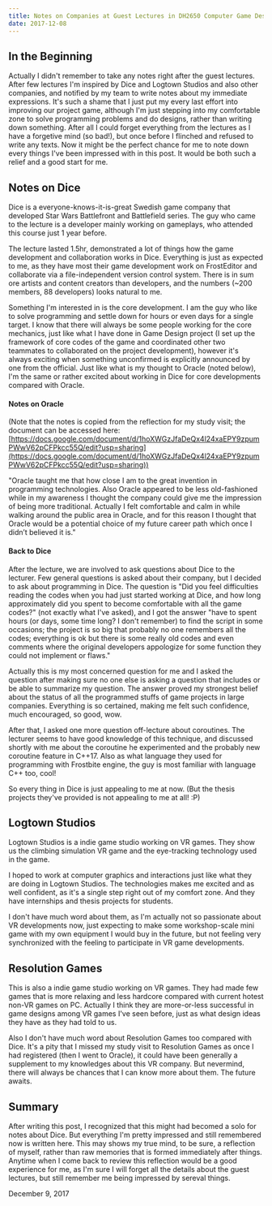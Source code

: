 ```yaml
---
title: Notes on Companies at Guest Lectures in DH2650 Computer Game Design
date: 2017-12-08
---
```


## In the Beginning

Actually I didn't remember to take any notes right after the guest lectures. After few lectures I'm inspired by Dice and Logtown Studios and also other companies, and notified by my team to write notes about my immediate expressions. It's such a shame that I just put my every last effort into improving our project game, although I'm just stepping into my comfortable zone to solve programming problems and do designs, rather than writing down something. After all I could forget everything from the lectures as I have a forgetive mind (so bad!), but once before I flinched and refused to write any texts. Now it might be the perfect chance for me to note down every things I've been impressed with in this post. It would be both such a relief and a good start for me.

## Notes on Dice

Dice is a everyone-knows-it-is-great Swedish game company that developed Star Wars Battlefront and Battlefield series. The guy who came to the lecture is a developer mainly working on gameplays, who attended this course just 1 year before.

The lecture lasted 1.5hr, demonstrated a lot of things how the game development and collaboration works in Dice. Everything is just as expected to me, as they have most their game development work on FrostEditor and collaborate via a file-independent version control system. There is in sum ore artists and content creators than developers, and the numbers (~200 members, 88 developers) looks natural to me.

Something I'm interested in is the core development. I am the guy who like to solve programming and settle down for hours or even days for a single target. I know that there will always be some people working for the core mechanics, just like what I have done in Game Design project (I set up the framework of core codes of the game and coordinated other two teammates to collaborated on the project development), however it's always exciting when something unconfirmed is explicitly announced by one from the official. Just like what is my thought to Oracle (noted below), I'm the same or rather excited about working in Dice for core developments compared with Oracle.

#### Notes on Oracle

(Note that the notes is copied from the reflection for my study visit; the document can be accessed here: [https://docs.google.com/document/d/1hoXWGzJfaDeQx4l24xaEPY9zpumPWwV62pCFPkcc55Q/edit?usp=sharing](https://docs.google.com/document/d/1hoXWGzJfaDeQx4l24xaEPY9zpumPWwV62pCFPkcc55Q/edit?usp=sharing))

"Oracle taught me that how close I am to the great invention in programming technologies. Also Oracle appeared to be less old-fashioned while in my awareness I thought the company could give me the impression of being more traditional. Actually I felt comfortable and calm in while walking around the public area in Oracle, and for this reason I thought that Oracle would be a potential choice of my future career path which once I didn’t believed it is."

#### Back to Dice

After the lecture, we are involved to ask questions about Dice to the lecturer. Few general questions is asked about their company, but I decided to ask about programming in Dice. The question is "Did you feel difficulties reading the codes when you had just started working at Dice, and how long approximately did you spent to become comfortable with all the game codes?" (not exactly what I've asked), and I got the answer "have to spent hours (or days, some time long? I don't remember) to find the script in some occasions; the project is so big that probably no one remembers all the codes; everything is ok but there is some really old codes and even comments where the original developers appologize for some function they could not implement or flaws."

Actually this is my most concerned question for me and I asked the question after making sure no one else is asking a question that includes or be able to summarize my question. The answer proved my strongest belief about the status of all the programmed stuffs of game projects in large companies. Everything is so certained, making me felt such confidence, much encouraged, so good, wow.

After that, I asked one more question off-lecture about coroutines. The lecturer seems to have good knowledge of this technique, and discussed shortly with me about the coroutine he experimented and the probably new coroutine feature in C++17. Also as what language they used for programming with Frostbite engine, the guy is most familiar with language C++ too, cool!

So every thing in Dice is just appealing to me at now.
(But the thesis projects they've provided is not appealing to me at all! :P)

## Logtown Studios

Logtown Studios is a indie game studio working on VR games. They show us the climbing simulation VR game and the eye-tracking technology used in the game.

I hoped to work at computer graphics and interactions just like what they are doing in Logtown Studios. The technologies makes me excited and as well confident, as it's a single step right out of my comfort zone. And they have internships and thesis projects for students.

I don't have much word about them, as I'm actually not so passionate about VR developments now, just expecting to make some workshop-scale mini game with my own equipment I would buy in the future, but not feeling very synchronized with the feeling to participate in VR game developments.

## Resolution Games

This is also a indie game studio working on VR games. They had made few games that is more relaxing and less hardcore compared with current hotest non-VR games on PC. Actually I think they are more-or-less successful in game designs among VR games I've seen before, just as what design ideas they have as they had told to us.

Also I don't have much word about Resolution Games too compared with Dice. It's a pity that I missed my study visit to Resolution Games as once I had registered (then I went to Oracle), it could have been generally a supplement to my knowledges about this VR company. But nevermind, there will always be chances that I can know more about them. The future awaits.

## Summary

After writing this post, I recognized that this might had becomed a solo for notes about Dice. But everything I'm pretty impressed and still remembered now is written here. This may shows my true mind, to be sure, a reflection of myself, rather than raw memories that is formed immediately after things. Anytime when I come back to review this reflection would be a good experience for me, as I'm sure I will forget all the details about the guest lectures, but still remember me being impressed by sereval things.

December 9, 2017
